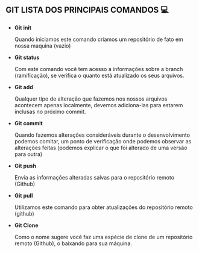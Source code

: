 ## GIT LISTA DOS PRINCIPAIS COMANDOS :computer:



  - **Git init**

    Quando iniciamos este comando criamos um repositório de fato em nossa maquina (vazio)

  - **Git status**

    Com este comando você tem acesso a informações sobre a branch (ramificação), se verifica o quanto está atualizado os seus arquivos.

  - **Git add** 

    Qualquer tipo de alteração que fazemos nos nossos  arquivos acontecem apenas localmente, devemos adiciona-las para estarem inclusas no próximo commit.

  - **Git commit**

    Quando fazemos alterações consideráveis durante o desenvolvimento podemos comitar, um ponto de verificação onde podemos observar as alterações feitas (podemos explicar o que foi alterado de uma versão para outra)

  - **Git push**

    Envia as informações alteradas  salvas para o repositório remoto (Github)

  - **Git pull**

    Utilizamos este comando para obter atualizações do repositório remoto (github)

  - **Git Clone** 

    Como o nome sugere você faz uma espécie de clone de um repositório remoto (Github), o baixando para sua máquina.

    


